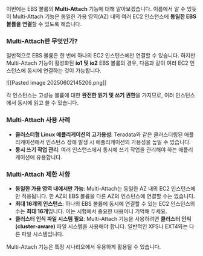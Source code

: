 이번에는 EBS 볼륨의 **Multi-Attach** 기능에 대해 알아보겠습니다. 이름에서 알 수 있듯이 Multi-Attach 기능은 동일한 가용 영역(AZ) 내의 여러 EC2 인스턴스에 **동일한 EBS 볼륨을 연결**할 수 있도록 해줍니다.

### Multi-Attach란 무엇인가?

일반적으로 EBS 볼륨은 한 번에 하나의 EC2 인스턴스에만 연결할 수 있습니다. 하지만 Multi-Attach 기능이 활성화된 **io1 및 io2** EBS 볼륨의 경우, 다음과 같이 여러 EC2 인스턴스에 동시에 연결하는 것이 가능합니다.

![[Pasted image 20250602145206.png]]

각 인스턴스는 고성능 볼륨에 대한 **완전한 읽기 및 쓰기 권한**을 가지므로, 여러 인스턴스에서 동시에 읽고 쓸 수 있습니다.

### Multi-Attach 사용 사례

- **클러스터형 Linux 애플리케이션의 고가용성**: Teradata와 같은 클러스터링된 애플리케이션에서 인스턴스 장애 발생 시 애플리케이션의 가용성을 높일 수 있습니다.
- **동시 쓰기 작업 관리**: 여러 인스턴스에서 동시에 쓰기 작업을 관리해야 하는 애플리케이션에 유용합니다.

### Multi-Attach 제한 사항

- **동일한 가용 영역 내에서만 가능**: Multi-Attach는 동일한 AZ 내의 EC2 인스턴스에만 적용됩니다. 한 AZ의 EBS 볼륨을 다른 AZ의 인스턴스에 연결할 수는 없습니다.
- **최대 16개의 인스턴스**: 하나의 EBS 볼륨에 동시에 연결할 수 있는 EC2 인스턴스의 수는 **최대 16개**입니다. 이는 시험에서 중요한 내용이니 기억해 두세요.
- **클러스터 인식 파일 시스템 필요**: Multi-Attach 기능을 사용하려면 **클러스터 인식 (cluster-aware)** 파일 시스템을 사용해야 합니다. 일반적인 XFS나 EXT4와는 다른 파일 시스템입니다.

Multi-Attach 기능은 특정 시나리오에서 유용하게 활용될 수 있습니다.